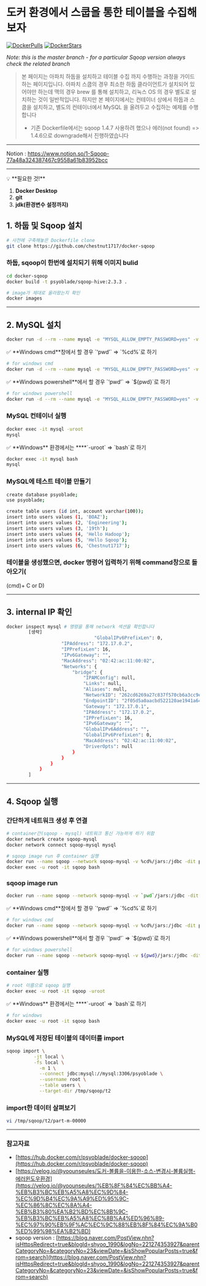 # 도커 환경에서 스쿱을 통한 테이블을 수집해 보자
[![DockerPulls](https://img.shields.io/docker/pulls/dvoros/sqoop.svg)](https://registry.hub.docker.com/u/dvoros/sqoop/)
[![DockerStars](https://img.shields.io/docker/stars/dvoros/sqoop.svg)](https://registry.hub.docker.com/u/dvoros/sqoop/)

_Note: this is the master branch - for a particular Sqoop version always check the related branch_

> 본 페이지는 아파치 하둡을 설치하고 테이블 수집 까지 수행하는 과정을 가이드 하는 페이지입니다. 아파치 스쿱의 경우 최소한 하둡 클라이언트가 설치되어 있어야만 하는데 맥의 경우 brew 를 통해 설치하고, 리눅스 OS 의 경우 별도로 설치하는 것이 일반적입니다.
> 하지만 본 페이지에서는 컨테이너 상에서 하둡과 스쿱을 설치하고, 별도의 컨테이너에서 MySQL 을 올려두고 수집하는 예제를 수행합니다   
> + 기존 Dockerfile에서는 sqoop 1.4.7 사용하려 했으나 에러(not found) => 1.4.6으로 downgrade해서 진행하였습니다
*** 
Notion : https://www.notion.so/1-Sqoop-77a48a324387467c9558a61b83952bcc
***

<aside>
💡 **필요한 것!**

1. **Docker Desktop**
2. **git**
3. **jdk(환경변수 설정까지)**
</aside>

## 1. 하둡 및 Sqoop 설치

```bash
# 사전에 구축해놓은 Dockerfile clone
git clone https://github.com/chestnut1717/docker-sqoop
```
    

### 하둡, sqoop이 한번에 설치되기 위해 이미지 bulid


```bash
cd docker-sqoop
docker build -t psyoblade/sqoop-hive:2.3.3 .

# image가 제대로 올라왔는지 확인
docker images
```


---

## 2. MySQL 설치

```bash
docker run -d --rm --name mysql -e "MYSQL_ALLOW_EMPTY_PASSWORD=yes" -v `pwd`/data/mysql:/var/lib/mysql -it mysql 
```

<aside>
✅ **Windows cmd**창에서 할 경우 `‘pwd’` ⇒ `%cd%`로 하기

</aside>

```bash
# for windows cmd
docker run -d --rm --name mysql -e "MYSQL_ALLOW_EMPTY_PASSWORD=yes" -v %cd%/data/mysql:/var/lib/mysql -it mysql 
```

<aside>
✅ **Windows powershell**에서 할 경우 `‘pwd’` ⇒ `${pwd}`로 하기

</aside>

```bash
# for windows powershell
docker run -d --rm --name mysql -e "MYSQL_ALLOW_EMPTY_PASSWORD=yes" -v ${pwd}/data/mysql:/var/lib/mysql -it mysql 
```
    

### MySQL 컨테이너 실행

```bash
docker exec -it mysql -uroot
mysql
```

<aside>
✅ **Windows** 환경에서는 ****`-uroot` ⇒ `bash`로 하기

</aside>

```bash
docker exec -it mysql bash
mysql
```

### MySQL에 테스트 테이블 만들기

```bash
create database psyoblade;
use psyoblade;

create table users (id int, account varchar(100));
insert into users values (1, 'BOAZ');
insert into users values (2, 'Engineering');
insert into users values (3, '19th');
insert into users values (4, 'Hello Hadoop');
insert into users values (5, 'Hello Sqoop');
insert into users values (6, 'Chestnut1717');
```

### 테이블을 생성했으면, docker 명령어 입력하기 위해 command창으로 돌아오기(
(cmd)+ C or D)

---

## 3. internal IP 확인

```bash
docker inspect mysql # 명령을 통해 network 섹션을 확인합니다
        [생략]
        						"GlobalIPv6PrefixLen": 0,
                    "IPAddress": "172.17.0.2",
                    "IPPrefixLen": 16,
                    "IPv6Gateway": "",
                    "MacAddress": "02:42:ac:11:00:02",
                    "Networks": {
                        "bridge": {
                            "IPAMConfig": null,
                            "Links": null,
                            "Aliases": null,
                            "NetworkID": "262cd6269a27c837f570cb6a3cc9ed665527e459b43acd0442d6ddd9e60f08e0",
                            "EndpointID": "2f05d5a0aacbd522120ae1941a6453bd960d81f6e8bf3fd9735a15f3c66e1f81",
                            "Gateway": "172.17.0.1",
                            "IPAddress": "172.17.0.2",
                            "IPPrefixLen": 16,
                            "IPv6Gateway": "",
                            "GlobalIPv6Address": "",
                            "GlobalIPv6PrefixLen": 0,
                            "MacAddress": "02:42:ac:11:00:02",
                            "DriverOpts": null
                        }
                    }
                }
            }
        ]
```


---

## 4. Sqoop 실행

### 간단하게 네트워크 생성 후 연결

```bash
# container간(sqoop - mysql) 네트워크 통신 가능하게 하기 위함
docker network create sqoop-mysql
docker network connect sqoop-mysql mysql

# sqoop image run 후 container 실행
docker run --name sqoop --network sqoop-mysql -v %cd%/jars:/jdbc -dit psyoblade/sqoop-hive:2.3.3
docker exec -u root -it sqoop bash
```

### sqoop image run

```bash
docker run --name sqoop --network sqoop-mysql -v `pwd`/jars:/jdbc -dit psyoblade/sqoop-hive:2.3.3
```

<aside>
✅ **Windows cmd**창에서 할 경우 `‘pwd’` ⇒ `%cd%`로 하기

</aside>

```bash
# for windows cmd
docker run --name sqoop --network sqoop-mysql -v %cd%/jars:/jdbc -dit psyoblade/sqoop-hive:2.3.3
```

<aside>
✅ **Windows powershell**에서 할 경우 `‘pwd’` ⇒ `${pwd}`로 하기

</aside>

```bash
# for windows powershell
docker run --name sqoop --network sqoop-mysql -v ${pwd}/jars:/jdbc -dit psyoblade/sqoop-hive:2.3.3
```

### container 실행

```bash
# root 이름으로 sqoop 실행
docker exec -u root -it sqoop -uroot
```

<aside>
✅ **Windows** 환경에서는 ****`-uroot` ⇒ `bash`로 하기

</aside>

```bash
# for windows
docker exec -u root -it sqoop bash
```

### MySQL에 저장된 테이블의 데이터를 import

```bash
sqoop import \
          -jt local \
          -fs local \
        	-m 1 \
        	--connect jdbc:mysql://mysql:3306/psyoblade \
        	--username root \
        	--table users \
        	--target-dir /tmp/sqoop/t2
```

    

### import한 데이터 살펴보기

```bash
vi /tmp/sqoop/t2/part-m-00000
```


    

---

### 참고자료

- [https://hub.docker.com/r/psyoblade/docker-sqoop](https://hub.docker.com/r/psyoblade/docker-sqoop)
- [https://velog.io/@yoounseules/도커-볼륨을-이용한-소스-변경시-볼륨실행-에러윈도우환경](https://velog.io/@yoounseules/%EB%8F%84%EC%BB%A4-%EB%B3%BC%EB%A5%A8%EC%9D%84-%EC%9D%B4%EC%9A%A9%ED%95%9C-%EC%86%8C%EC%8A%A4-%EB%B3%80%EA%B2%BD%EC%8B%9C-%EB%B3%BC%EB%A5%A8%EC%8B%A4%ED%96%89-%EC%97%90%EB%9F%AC%EC%9C%88%EB%8F%84%EC%9A%B0%ED%99%98%EA%B2%BD)
- sqoop version : [https://blog.naver.com/PostView.nhn?isHttpsRedirect=true&blogId=shyoo_1990&logNo=221274353927&parentCategoryNo=&categoryNo=23&viewDate=&isShowPopularPosts=true&from=search](https://blog.naver.com/PostView.nhn?isHttpsRedirect=true&blogId=shyoo_1990&logNo=221274353927&parentCategoryNo=&categoryNo=23&viewDate=&isShowPopularPosts=true&from=search)
